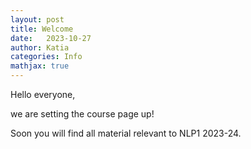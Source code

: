 ```yaml
---
layout: post
title: Welcome
date:   2023-10-27
author: Katia
categories: Info
mathjax: true
---
```


Hello everyone,

we are setting the course page up! 

Soon you will find all material relevant to NLP1 2023-24.


